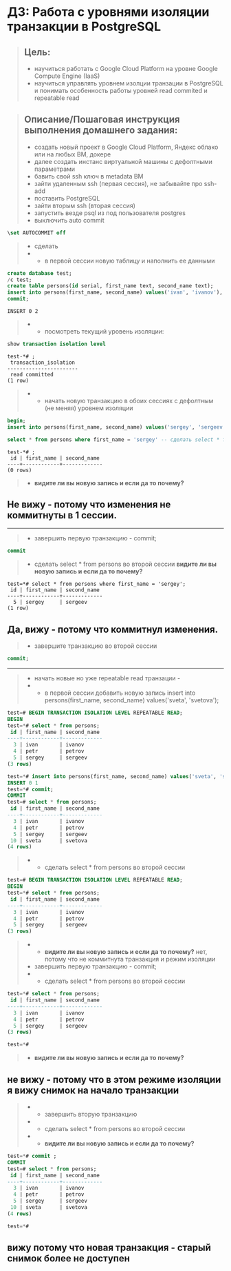 # ДЗ: Работа с уровнями изоляции транзакции в PostgreSQL #

> ## Цель: ##
> * научиться работать с Google Cloud Platform на уровне Google Compute Engine (IaaS)
> * научиться управлять уровнем изолции транзации в PostgreSQL и понимать особенность работы уровней read commited и repeatable read


> ## Описание/Пошаговая инструкция выполнения домашнего задания: ##
> * создать новый проект в Google Cloud Platform, Яндекс облако или на любых ВМ, докере
> * далее создать инстанс виртуальной машины с дефолтными параметрами
> * бавить свой ssh ключ в metadata ВМ
> * зайти удаленным ssh (первая сессия), не забывайте про ssh-add
> * поставить PostgreSQL
> * зайти вторым ssh (вторая сессия)
> * запустить везде psql из под пользователя postgres
> * выключить auto commit
```sql
\set AUTOCOMMIT off
```
> *  сделать
> *  * в первой сессии новую таблицу и наполнить ее данными 
```sql
create database test;
/c test;
create table persons(id serial, first_name text, second_name text);
insert into persons(first_name, second_name) values('ivan', 'ivanov'), ('petr', 'petrov'); 
commit;
```
```
INSERT 0 2
```
> * * посмотреть текущий уровень изоляции:
```sql
show transaction isolation level
```
```
test-*# ;
 transaction_isolation
-----------------------
 read committed
(1 row)
```

> * * начать новую транзакцию в обоих сессиях с дефолтным (не меняя) уровнем изоляции
```sql
begin;
insert into persons(first_name, second_name) values('sergey', 'sergeev'); --в первой сессии добавить новую запись insert into persons(first_name, second_name) values('sergey', 'sergeev');
```

```sql
select * from persons where first_name = 'sergey' -- сделать select * from persons во второй сессии
```
```
test-*# ;
 id | first_name | second_name
----+------------+-------------
(0 rows)
```

> *  **видите ли вы новую запись и если да то почему?**
## Не вижу - потому что изменения не коммитнуты в 1 сессии. ##

---------------


> * завершить первую транзакцию - commit;
```sql
commit
```

> * сделать select * from persons во второй сессии
> **видите ли вы новую запись и если да то почему?**
```
test=*# select * from persons where first_name = 'sergey';
 id | first_name | second_name
----+------------+-------------
  5 | sergey     | sergeev
(1 row)
```
## Да, вижу - потому что коммитнул изменения. ##

> * завершите транзакцию во второй сессии
```sql
commit;
```
---------------
> * начать новые но уже repeatable read транзации -
> * * в первой сессии добавить новую запись insert into persons(first_name, second_name) values('sveta', 'svetova');
```sql
test=# BEGIN TRANSACTION ISOLATION LEVEL REPEATABLE READ;
BEGIN
test=*# select * from persons;
 id | first_name | second_name
----+------------+-------------
  3 | ivan       | ivanov
  4 | petr       | petrov
  5 | sergey     | sergeev
(3 rows)

test=*# insert into persons(first_name, second_name) values('sveta', 'svetova');
INSERT 0 1
test=*# commit;
COMMIT
test=# select * from persons;
 id | first_name | second_name
----+------------+-------------
  3 | ivan       | ivanov
  4 | petr       | petrov
  5 | sergey     | sergeev
 10 | sveta      | svetova
(4 rows)
```

> * * сделать select * from persons во второй сессии
```sql
test=# BEGIN TRANSACTION ISOLATION LEVEL REPEATABLE READ;
BEGIN
test=*# select * from persons;
 id | first_name | second_name
----+------------+-------------
  3 | ivan       | ivanov
  4 | petr       | petrov
  5 | sergey     | sergeev
(3 rows)
```
> * * **видите ли вы новую запись и если да то почему?**
нет, потому что не коммитнута транзакция и режим изоляции
> * завершить первую транзакцию - commit;
> * * сделать select * from persons во второй сессии
```sql
test=*# select * from persons;
 id | first_name | second_name
----+------------+-------------
  3 | ivan       | ivanov
  4 | petr       | petrov
  5 | sergey     | sergeev
(3 rows)

test=*#
```
> * **видите ли вы новую запись и если да то почему?**
## не вижу - потому что в этом режиме изоляции я вижу снимок на начало транзакции ##

> * * завершить вторую транзакцию
> * * сделать select * from persons во второй сессии
> * * **видите ли вы новую запись и если да то почему?**
```sql
test=*# commit ;
COMMIT
test=# select * from persons;
 id | first_name | second_name
----+------------+-------------
  3 | ivan       | ivanov
  4 | petr       | petrov
  5 | sergey     | sergeev
 10 | sveta      | svetova
(4 rows)

test=*#
```
## вижу потому что новая транзакция - старый снимок более не доступен ##


